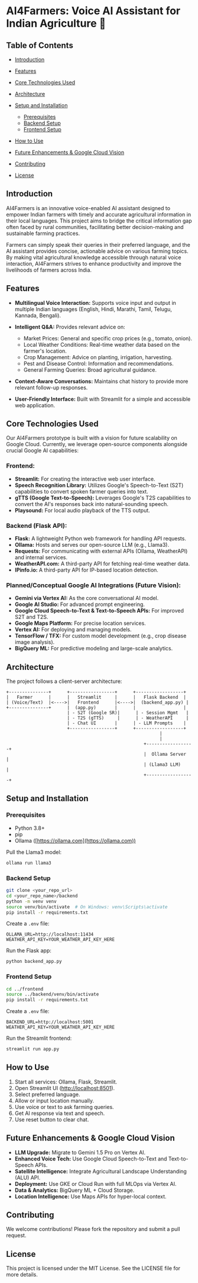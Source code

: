 # AI4Farmers: Voice AI Assistant for Indian Agriculture 🌾

## Table of Contents

* [Introduction](#introduction)
* [Features](#features)
* [Core Technologies Used](#core-technologies-used)
* [Architecture](#architecture)
* [Setup and Installation](#setup-and-installation)

  * [Prerequisites](#prerequisites)
  * [Backend Setup](#backend-setup)
  * [Frontend Setup](#frontend-setup)
* [How to Use](#how-to-use)
* [Future Enhancements & Google Cloud Vision](#future-enhancements--google-cloud-vision)
* [Contributing](#contributing)
* [License](#license)

## Introduction

AI4Farmers is an innovative voice-enabled AI assistant designed to empower Indian farmers with timely and accurate agricultural information in their local languages. This project aims to bridge the critical information gap often faced by rural communities, facilitating better decision-making and sustainable farming practices.

Farmers can simply speak their queries in their preferred language, and the AI assistant provides concise, actionable advice on various farming topics. By making vital agricultural knowledge accessible through natural voice interaction, AI4Farmers strives to enhance productivity and improve the livelihoods of farmers across India.

## Features

* **Multilingual Voice Interaction:** Supports voice input and output in multiple Indian languages (English, Hindi, Marathi, Tamil, Telugu, Kannada, Bengali).
* **Intelligent Q\&A:** Provides relevant advice on:

  * Market Prices: General and specific crop prices (e.g., tomato, onion).
  * Local Weather Conditions: Real-time weather data based on the farmer's location.
  * Crop Management: Advice on planting, irrigation, harvesting.
  * Pest and Disease Control: Information and recommendations.
  * General Farming Queries: Broad agricultural guidance.
* **Context-Aware Conversations:** Maintains chat history to provide more relevant follow-up responses.
* **User-Friendly Interface:** Built with Streamlit for a simple and accessible web application.

## Core Technologies Used

Our AI4Farmers prototype is built with a vision for future scalability on Google Cloud. Currently, we leverage open-source components alongside crucial Google AI capabilities:

### Frontend:

* **Streamlit:** For creating the interactive web user interface.
* **Speech Recognition Library:** Utilizes Google's Speech-to-Text (S2T) capabilities to convert spoken farmer queries into text.
* **gTTS (Google Text-to-Speech):** Leverages Google's T2S capabilities to convert the AI's responses back into natural-sounding speech.
* **Playsound:** For local audio playback of the TTS output.

### Backend (Flask API):

* **Flask:** A lightweight Python web framework for handling API requests.
* **Ollama:** Hosts and serves our open-source LLM (e.g., Llama3).
* **Requests:** For communicating with external APIs (Ollama, WeatherAPI) and internal services.
* **WeatherAPI.com:** A third-party API for fetching real-time weather data.
* **IPinfo.io:** A third-party API for IP-based location detection.

### Planned/Conceptual Google AI Integrations (Future Vision):

* **Gemini via Vertex AI:** As the core conversational AI model.
* **Google AI Studio:** For advanced prompt engineering.
* **Google Cloud Speech-to-Text & Text-to-Speech APIs:** For improved S2T and T2S.
* **Google Maps Platform:** For precise location services.
* **Vertex AI:** For deploying and managing models.
* **TensorFlow / TFX:** For custom model development (e.g., crop disease image analysis).
* **BigQuery ML:** For predictive modeling and large-scale analytics.

## Architecture

The project follows a client-server architecture:

```
+---------------+      +-----------------+      +------------------+
|   Farmer      |      |   Streamlit     |      |   Flask Backend  |
| (Voice/Text)  |<---->|   Frontend      |<---->|  (backend_app.py) |
+---------------+      |  (app.py)       |      |                  |
                       | - S2T (Google SR)|      | - Session Mgmt   |
                       | - T2S (gTTS)     |      | - WeatherAPI     |
                       | - Chat UI       |      | - LLM Prompts    |
                       +-----------------+      +------------------+
                                                          |
                                                          |
                                                    +------------------+
                                                    |  Ollama Server   |
                                                    | (Llama3 LLM)     |
                                                    +------------------+
```

## Setup and Installation

### Prerequisites

* Python 3.8+
* pip
* Ollama ([https://ollama.com](https://ollama.com))

Pull the Llama3 model:

```bash
ollama run llama3
```

### Backend Setup

```bash
git clone <your_repo_url>
cd <your_repo_name>/backend
python -m venv venv
source venv/bin/activate  # On Windows: venv\Scripts\activate
pip install -r requirements.txt
```

Create a `.env` file:

```env
OLLAMA_URL=http://localhost:11434
WEATHER_API_KEY=YOUR_WEATHER_API_KEY_HERE
```

Run the Flask app:

```bash
python backend_app.py
```

### Frontend Setup

```bash
cd ../frontend
source ../backend/venv/bin/activate
pip install -r requirements.txt
```

Create a `.env` file:

```env
BACKEND_URL=http://localhost:5001
WEATHER_API_KEY=YOUR_WEATHER_API_KEY_HERE
```

Run the Streamlit frontend:

```bash
streamlit run app.py
```

## How to Use

1. Start all services: Ollama, Flask, Streamlit.
2. Open Streamlit UI ([http://localhost:8501](http://localhost:8501)).
3. Select preferred language.
4. Allow or input location manually.
5. Use voice or text to ask farming queries.
6. Get AI response via text and speech.
7. Use reset button to clear chat.

## Future Enhancements & Google Cloud Vision

* **LLM Upgrade:** Migrate to Gemini 1.5 Pro on Vertex AI.
* **Enhanced Voice Tech:** Use Google Cloud Speech-to-Text and Text-to-Speech APIs.
* **Satellite Intelligence:** Integrate Agricultural Landscape Understanding (ALU) API.
* **Deployment:** Use GKE or Cloud Run with full MLOps via Vertex AI.
* **Data & Analytics:** BigQuery ML + Cloud Storage.
* **Location Intelligence:** Use Maps APIs for hyper-local context.

## Contributing

We welcome contributions! Please fork the repository and submit a pull request.

## License

This project is licensed under the MIT License. See the LICENSE file for more details.
